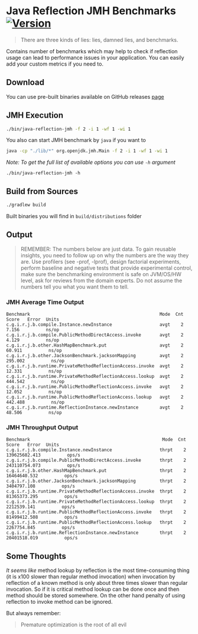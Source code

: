 # Java Reflection JMH Benchmarks [![Version](https://img.shields.io/badge/Version-1.0.0-color.svg)](https://github.com/igabaydulin/java-reflection-jmh/releases/tag/1.0.0) 

> There are three kinds of lies: lies, damned lies, and benchmarks.

Contains number of benchmarks which may help to check if reflection usage
can lead to performance issues in your application. You can easily add
your custom metrics if you need to.

## Download
You can use pre-built binaries available on GitHub releases [page](https://github.com/igabaydulin/java-reflection-jmh/releases)

## JMH Execution
```bash
./bin/java-reflection-jmh -f 2 -i 1 -wf 1 -wi 1
```

You also can start JMH benchmark by `java` if you want to
```bash
java -cp "./lib/*" org.openjdk.jmh.Main -f 2 -i 1 -wf 1 -wi 1
```

*Note: To get the full list of available options you can use `-h` argument*
```
./bin/java-reflection-jmh -h
```

## Build from Sources
```bash
./gradlew build
```
Built binaries you will find in `build/distributions` folder

## Output
>REMEMBER: The numbers below are just data. To gain reusable insights, you need to follow up on
 why the numbers are the way they are. Use profilers (see -prof, -lprof), design factorial
 experiments, perform baseline and negative tests that provide experimental control, make sure
 the benchmarking environment is safe on JVM/OS/HW level, ask for reviews from the domain experts.
 Do not assume the numbers tell you what you want them to tell.
### JMH Average Time Output
```
Benchmark                                                 Mode  Cnt    Score   Error  Units
c.g.i.r.j.b.compile.Instance.newInstance                  avgt    2    7.156          ns/op
c.g.i.r.j.b.compile.PublicMethodDirectAccess.invoke       avgt    2    4.129          ns/op
c.g.i.r.j.b.other.HashMapBenchmark.put                    avgt    2   60.911          ns/op
c.g.i.r.j.b.other.JacksonBenchmark.jacksonMapping         avgt    2  295.002          ns/op
c.g.i.r.j.b.runtime.PrivateMethodReflectionAccess.invoke  avgt    2   12.331          ns/op
c.g.i.r.j.b.runtime.PrivateMethodReflectionAccess.lookup  avgt    2  444.542          ns/op
c.g.i.r.j.b.runtime.PublicMethodReflectionAccess.invoke   avgt    2   12.052          ns/op
c.g.i.r.j.b.runtime.PublicMethodReflectionAccess.lookup   avgt    2  442.488          ns/op
c.g.i.r.j.b.runtime.ReflectionInstance.newInstance        avgt    2   48.506          ns/op
```
### JMH Throughput Output
```
Benchmark                                                  Mode  Cnt          Score   Error  Units
c.g.i.r.j.b.compile.Instance.newInstance                  thrpt    2  139625682.413          ops/s
c.g.i.r.j.b.compile.PublicMethodDirectAccess.invoke       thrpt    2  243110754.073          ops/s
c.g.i.r.j.b.other.HashMapBenchmark.put                    thrpt    2   16464640.532          ops/s
c.g.i.r.j.b.other.JacksonBenchmark.jacksonMapping         thrpt    2    3404797.108          ops/s
c.g.i.r.j.b.runtime.PrivateMethodReflectionAccess.invoke  thrpt    2   81365373.295          ops/s
c.g.i.r.j.b.runtime.PrivateMethodReflectionAccess.lookup  thrpt    2    2212539.141          ops/s
c.g.i.r.j.b.runtime.PublicMethodReflectionAccess.invoke   thrpt    2   81499412.508          ops/s
c.g.i.r.j.b.runtime.PublicMethodReflectionAccess.lookup   thrpt    2    2267754.845          ops/s
c.g.i.r.j.b.runtime.ReflectionInstance.newInstance        thrpt    2   20401518.019          ops/s
```

## Some Thoughts
*It seems like* method lookup by reflection is the most time-consuming
thing (it is x100 slower than regular method invocation) when invocation by
reflection of a known method is only about three times slower than regular invocation.
So if it is critical method lookup can be done once and then method should be stored
somewhere. On the other hand penalty of using reflection to invoke method can be ignored.

But always remember:
> Premature optimization is the root of all evil

